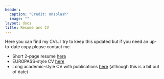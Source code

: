 ```yaml
---
header:
  caption: "Credit: Unsplash"
  image: ""
layout: docs
title: Resume and CV
---
```


Here you can find my CVs. I try to keep this updated but if you need an up-to-date copy please contact me.

- Short 2-page resume [here](/files/resume_William_Becker.pdf)
- EUROPASS-style CV [here](/files/CV_2023-12_public.pdf)
- Long academic-style CV with publications [here](/files/CV_ac_William_Becker.pdf) (although this is a bit out of date)
